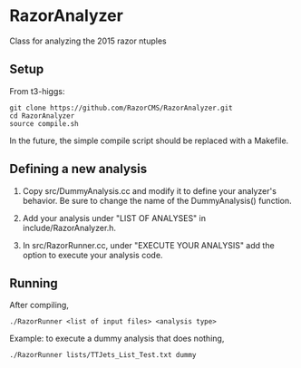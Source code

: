 RazorAnalyzer
=============

Class for analyzing the 2015 razor ntuples

Setup
-------------
From t3-higgs:

    git clone https://github.com/RazorCMS/RazorAnalyzer.git
    cd RazorAnalyzer
    source compile.sh
  
In the future, the simple compile script should be replaced with a Makefile.  

Defining a new analysis
-------------
1) Copy src/DummyAnalysis.cc and modify it to define your analyzer's behavior.  Be sure to change the name of the DummyAnalysis() function.

2) Add your analysis under "LIST OF ANALYSES" in include/RazorAnalyzer.h.

3) In src/RazorRunner.cc, under "EXECUTE YOUR ANALYSIS" add the option to execute your analysis code.

Running
------------
After compiling, 

    ./RazorRunner <list of input files> <analysis type>
  
Example: to execute a dummy analysis that does nothing,

    ./RazorRunner lists/TTJets_List_Test.txt dummy
